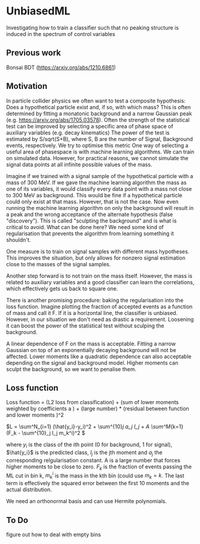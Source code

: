 # UnbiasedML
Investigating how to train a classifier such that no peaking structure is induced in the spectrum of control variables



## Previous work

Bonsai BDT (https://arxiv.org/abs/1210.6861)

## Motivation

In particle collider physics we often want to test a composite hypothesis: Does a hypothetical particle exist and, if so, with which mass? 
This is often determined by fitting a monatonic background and a narrow Gaussian peak  (e.g. https://arxiv.org/abs/1705.03578).
Often the strength of the statistical test can be improved by selecting a specific area of phase space of auxiliary variables (e.g. decay kinematics)
The power of the test is estimated by S/sqrt(S+B), where S, B are the number of Signal, Background events, respectively. We try to optimise this metric
One way of selecting a useful area of phasespace is with machine learning algorithms. We can train on simulated data. However, for practical reasons,
we cannot simulate the signal data points at all infinite possible values of the mass. 

Imagine if we trained with a signal sample of the hypothetical particle with a mass of 300 MeV. If we gave the machine learning algorithm the mass 
as one of its variables, it would classify every data point with a mass not close to 300 MeV as background. This would be fine if a hypothetical 
particle could only exist at that mass. However, that is not the case. Now even running the machine learning algorithm on only the background
will result in a peak and the wrong acceptance of the alternate hypothesis (false "discovery"). 
This is called "sculpting the background" and is what is critical to avoid. 
What can be done here? We need some kind of regularisation that prevents the algorithm from learning something it shouldn't.

One measure is to train on signal samples with different mass hypotheses. This improves the situation, but only allows for nonzero signal estimation
close to the masses of the signal samples. 

Another step forward is to not train on the mass itself. However, the mass is related to auxiliary variables and a good classifier can learn the 
correlations, which effectively gets us back to square one.

There is another promising procedure: baking the regularisation into the loss function. Imagine plotting the fraction of accepted events as a function of mass and call it F.
If it is a horizontal line, the classifier is unbiased. However, in our situation we don't need as drastic a requirement. Loosening it can boost 
the power of the statistical test without sculping the background. 

A linear dependence of F on the mass is acceptable. Fitting a narrow Gaussian on top of an exponentially decaying background will not be affected.
Lower moments like a quadratic dependence can also acceptable depending on the signal and background model. Higher moments can sculpt the background, 
so we want to penalise them.

## Loss function

Loss function =  (L2 loss from classification) + (sum of lower moments weighted by coefficients a ) + (large number) * (residual between function and lower moments   )^2

$L = \sum^N_{i=1} (\hat{y_i}-y_i)^2 + \sum^{10}_j a_j l_j + A \sum^M_{k=1} (F_k - \sum^{10}_j l_j m_k^i)^2  $

where $y_i$ is the class of the ith point (0 for background, 1 for signal), $\hat{y_i}$ is the predicted class, $l_j$ is the jth moment and $a_j$ the corresponding relgularisation constant. A is a large number that forces higher moments to be close to zero. $F_k$ is the fraction of events passing the ML cut in bin k, $m_k^i$ is the mass in the kth bin (could use $m_k=k$. The last term is effectively the squared error between the first 10 moments and the actual distribution.

We need an orthonormal basis and can use Hermite polynomials.  
 
## To Do


figure out how to deal with empty bins

